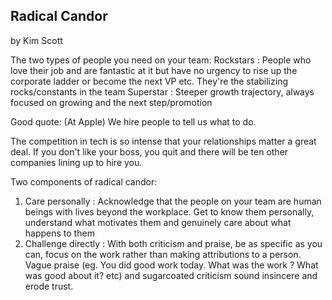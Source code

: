## Radical Candor
by Kim Scott

The two types of people you need on your team:
Rockstars : People who love their job and are fantastic at it but have no urgency to rise up the corporate ladder or become the next VP etc. They're the stabilizing rocks/constants in the team
Superstar : Steeper growth trajectory, always focused on growing and the next step/promotion

Good quote: (At Apple) We hire people to tell us what to do.

The competition in tech is so intense that your relationships matter a great deal. If you don't like your boss, you quit and there will be ten other companies lining up to hire you.

Two components of radical candor:
1. Care personally : Acknowledge that the people on your team are human beings with lives beyond the workplace. Get to know them personally, understand what motivates them and genuinely care about what happens to them
2. Challenge directly : With both criticism and praise, be as specific as you can, focus on the work rather than making attributions to a person. Vague praise (eg. You did good work today. What was the work ? What was good about it? etc) and sugarcoated criticism sound insincere and erode trust.